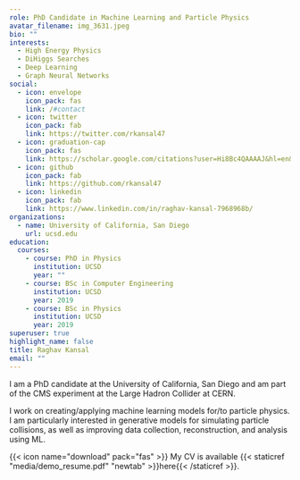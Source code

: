 ```yaml
---
role: PhD Candidate in Machine Learning and Particle Physics
avatar_filename: img_3631.jpeg
bio: ""
interests:
  - High Energy Physics
  - DiHiggs Searches
  - Deep Learning
  - Graph Neural Networks
social:
  - icon: envelope
    icon_pack: fas
    link: /#contact
  - icon: twitter
    icon_pack: fab
    link: https://twitter.com/rkansal47
  - icon: graduation-cap
    icon_pack: fas
    link: https://scholar.google.com/citations?user=Hi8Bc4QAAAAJ&hl=en&oi=ao
  - icon: github
    icon_pack: fab
    link: https://github.com/rkansal47
  - icon: linkedin
    icon_pack: fab
    link: https://www.linkedin.com/in/raghav-kansal-7968968b/
organizations:
  - name: University of California, San Diego
    url: ucsd.edu
education:
  courses:
    - course: PhD in Physics
      institution: UCSD
      year: ""
    - course: BSc in Computer Engineering
      institution: UCSD
      year: 2019
    - course: BSc in Physics
      institution: UCSD
      year: 2019
superuser: true
highlight_name: false
title: Raghav Kansal
email: ""
---
```

I am a PhD candidate at the University of California, San Diego and am part of the CMS experiment at the Large Hadron Collider at CERN. 

I work on creating/applying machine learning models for/to particle physics. I am particularly interested in generative models for simulating particle collisions, as well as improving data collection, reconstruction, and analysis using ML. 

{{< icon name="download" pack="fas" >}} My CV is available {{< staticref "media/demo_resume.pdf" "newtab" >}}here{{< /staticref >}}.
